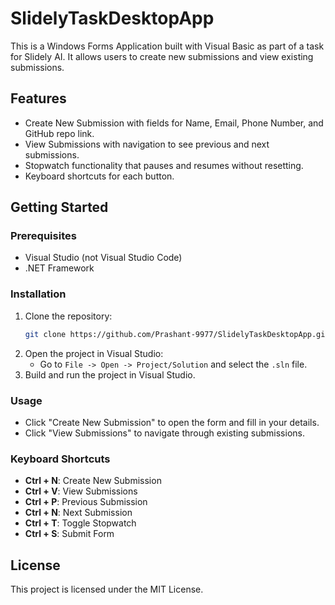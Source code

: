 # SlidelyTaskDesktopApp

This is a Windows Forms Application built with Visual Basic as part of a task for Slidely AI. It allows users to create new submissions and view existing submissions.

## Features

- Create New Submission with fields for Name, Email, Phone Number, and GitHub repo link.
- View Submissions with navigation to see previous and next submissions.
- Stopwatch functionality that pauses and resumes without resetting.
- Keyboard shortcuts for each button.

## Getting Started

### Prerequisites

- Visual Studio (not Visual Studio Code)
- .NET Framework

### Installation

1. Clone the repository:
    ```sh
    git clone https://github.com/Prashant-9977/SlidelyTaskDesktopApp.git
    ```
2. Open the project in Visual Studio:
    - Go to `File -> Open -> Project/Solution` and select the `.sln` file.
3. Build and run the project in Visual Studio.

### Usage

- Click "Create New Submission" to open the form and fill in your details.
- Click "View Submissions" to navigate through existing submissions.

### Keyboard Shortcuts

- **Ctrl + N**: Create New Submission
- **Ctrl + V**: View Submissions
- **Ctrl + P**: Previous Submission
- **Ctrl + N**: Next Submission
- **Ctrl + T**: Toggle Stopwatch
- **Ctrl + S**: Submit Form

## License

This project is licensed under the MIT License.
